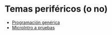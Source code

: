 # Temas periféricos (o no)

- [Programación genérica](programacionGenerica.md)
- [MicroIntro a pruebas](pruebas.md)